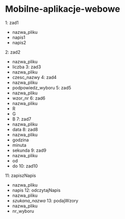 # Mobilne-aplikacje-webowe

1: zad1
   * nazwa_pliku
   * napis1
   * napis2
  
2: zad2
   * nazwa_pliku
   * liczba
3: zad3
   * nazwa_pliku
   * czesc_nazwy
4: zad4
   * nazwa_pliku
   * podpowiedz_wyboru
5: zad5
   * nazwa_pliku
   * wzor_nr
6: zad6
   * nazwa_pliku
   * R
   * G
   * B
7: zad7
   * nazwa_pliku
   * data
8: zad8
   * nazwa_pliku
   * godzina
   * minuta
   * sekunda
9: zad9
   * nazwa_pliku
   * od
   * do
10: zad10


11: zapiszNapis
   * nazwa_pliku
   * napis
12: odczytajNapis
   * nazwa_pliku
   * *szukana_nazwa*
13: podajWzory
   * nazwa_pliku
   * nr_wyboru
  
